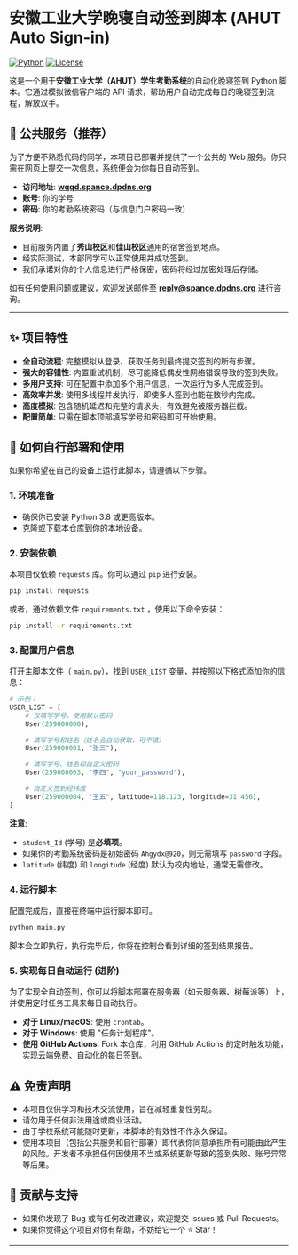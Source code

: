 # 安徽工业大学晚寝自动签到脚本 (AHUT Auto Sign-in)

[![Python](https://img.shields.io/badge/Python-3.8+-blue.svg )](https://www.python.org/downloads/ )
[![License](https://img.shields.io/badge/License-MIT-green.svg )](https://opensource.org/licenses/MIT )

这是一个用于**安徽工业大学（AHUT）学生考勤系统**的自动化晚寝签到 Python 脚本。它通过模拟微信客户端的 API 请求，帮助用户自动完成每日的晚寝签到流程，解放双手。

## 📢 公共服务（推荐）

为了方便不熟悉代码的同学，本项目已部署并提供了一个公共的 Web 服务。你只需在网页上提交一次信息，系统便会为你每日自动签到。

*   **访问地址**: **[wqqd.spance.dpdns.org](http://wqqd.spance.dpdns.org )**
*   **账号**: 你的学号
*   **密码**: 你的考勤系统密码（与信息门户密码一致）

**服务说明**:
*   目前服务内置了**秀山校区**和**佳山校区**通用的宿舍签到地点。
*   经实际测试，本部同学可以正常使用并成功签到。
*   我们承诺对你的个人信息进行严格保密，密码将经过加密处理后存储。

如有任何使用问题或建议，欢迎发送邮件至 **reply@spance.dpdns.org** 进行咨询。

---

## ✨ 项目特性

*   **全自动流程**: 完整模拟从登录、获取任务到最终提交签到的所有步骤。
*   **强大的容错性**: 内置重试机制，尽可能降低偶发性网络错误导致的签到失败。
*   **多用户支持**: 可在配置中添加多个用户信息，一次运行为多人完成签到。
*   **高效率并发**: 使用多线程并发执行，即使多人签到也能在数秒内完成。
*   **高度模拟**: 包含随机延迟和完整的请求头，有效避免被服务器拦截。
*   **配置简单**: 只需在脚本顶部填写学号和密码即可开始使用。

## 🚀 如何自行部署和使用

如果你希望在自己的设备上运行此脚本，请遵循以下步骤。

### 1. 环境准备

*   确保你已安装 Python 3.8 或更高版本。
*   克隆或下载本仓库到你的本地设备。

### 2. 安装依赖

本项目仅依赖 `requests` 库。你可以通过 `pip` 进行安装。

```bash
pip install requests
```

或者，通过依赖文件 `requirements.txt` ，使用以下命令安装：

```bash
pip install -r requirements.txt
```

### 3. 配置用户信息

打开主脚本文件（ `main.py`），找到 `USER_LIST` 变量，并按照以下格式添加你的信息：

```python
# 示例：
USER_LIST = [
    # 仅填写学号，使用默认密码
    User(259000000),

    # 填写学号和姓名（姓名会自动获取，可不填）
    User(259000001, "张三"),

    # 填写学号、姓名和自定义密码
    User(259000003, "李四", "your_password"),

    # 自定义签到经纬度
    User(259000004, "王五", latitude=118.123, longitude=31.456),
]
```
**注意**:
*   `student_Id` (学号) 是**必填项**。
*   如果你的考勤系统密码是初始密码 `Ahgydx@920`，则无需填写 `password` 字段。
*   `latitude` (纬度) 和 `longitude` (经度) 默认为校内地址，通常无需修改。

### 4. 运行脚本

配置完成后，直接在终端中运行脚本即可。

```bash
python main.py
```

脚本会立即执行，执行完毕后，你将在控制台看到详细的签到结果报告。

### 5. 实现每日自动运行 (进阶)

为了实现全自动签到，你可以将脚本部署在服务器（如云服务器、树莓派等）上，并使用定时任务工具来每日自动执行。

*   **对于 Linux/macOS**: 使用 `crontab`。
*   **对于 Windows**: 使用 "任务计划程序"。
*   **使用 GitHub Actions**: Fork 本仓库，利用 GitHub Actions 的定时触发功能，实现云端免费、自动化的每日签到。

## ⚠️ 免责声明

*   本项目仅供学习和技术交流使用，旨在减轻重复性劳动。
*   请勿用于任何非法用途或商业活动。
*   由于学校系统可能随时更新，本脚本的有效性不作永久保证。
*   使用本项目（包括公共服务和自行部署）即代表你同意承担所有可能由此产生的风险。开发者不承担任何因使用不当或系统更新导致的签到失败、账号异常等后果。

## 🤝 贡献与支持

*   如果你发现了 Bug 或有任何改进建议，欢迎提交 Issues 或 Pull Requests。
*   如果你觉得这个项目对你有帮助，不妨给它一个 ⭐ Star！

---
